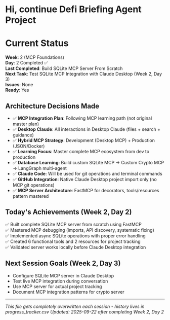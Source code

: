 # Hi, continue Defi Briefing Agent Project

# Current Status

**Week**: 2 (MCP Foundations)  
**Day**: 2 Completed ✅  
**Last Completed**: Build SQLite MCP Server From Scratch  
**Next Task**: Test SQLite MCP Integration with Claude Desktop (Week 2, Day 3)  
**Issues**: None  
**Ready**: Yes

## Architecture Decisions Made
- ✅ **MCP Integration Plan**: Following MCP learning path (not original master plan)
- ✅ **Desktop Claude**: All interactions in Desktop Claude (files + search + guidance)
- ✅ **Hybrid MCP Strategy**: Development (Desktop MCP) + Production (JSON/Docker)
- ✅ **Learning Focus**: Master complete MCP ecosystem from dev to production
- ✅ **Database Learning**: Build custom SQLite MCP → Custom Crypto MCP → LangGraph multi-agent
- ✅ **Claude Code**: Will be used for git operations and terminal commands
- ✅ **GitHub Integration**: Native Claude Desktop project import only (no MCP git operations)
- ✅ **MCP Server Architecture**: FastMCP for decorators, tools/resources pattern mastered

## Today's Achievements (Week 2, Day 2)
✅ Built complete SQLite MCP server from scratch using FastMCP  
✅ Mastered MCP debugging (imports, API discovery, systematic fixing)  
✅ Implemented async SQLite operations with proper error handling  
✅ Created 6 functional tools and 2 resources for project tracking  
✅ Validated server works locally before Claude Desktop integration  

## Next Session Goals (Week 2, Day 3)
- Configure SQLite MCP server in Claude Desktop
- Test live MCP integration during conversation
- Use MCP server for actual project tracking
- Document MCP integration patterns for crypto server

---
*This file gets completely overwritten each session - history lives in progress_tracker.csv*
*Updated: 2025-09-22 after completing Week 2, Day 2*
